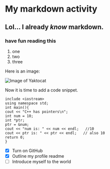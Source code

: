 # My markdown activity
## Lol... I already _know_ markdown.
### have fun reading this
1) one
2) two
3) three

Here is an image:

![Image of Yaktocat](https://octodex.github.com/images/godotocat.png)

Now it is time to add a code snippet.
```
include <iostream>
using namespace std;
int main(){
cout << "C++ has pointers\n";
int num = 10;
int *ptr;
ptr = &num;
cout << "num is: " << num << endl;   //10
cout << ptr is: " << ptr << endl;   // also 10
return 0;
}
```
- [x] Turn on GitHub
- [x] Outline my profile readme
- [ ] Introduce myself to the world
